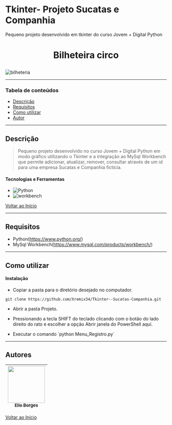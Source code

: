 # Tkinter- Projeto Sucatas e Companhia
 Pequeno projeto desenvolvido em tkinter do curso Jovem + Digital Python

# <p align="center">Bilheteira circo</p>

![bilheteria](https://user-images.githubusercontent.com/92939227/224502468-cec38fc0-2e04-4e3c-8adb-b2dafa67158a.png)

---

### Tabela de conteúdos

- [Descrição](#descrição)
- [Requisitos](#requisitos)
- [Como utilizar](#Como-utilizar)
- [Autor](#autor)

---

## Descrição

> Pequeno projeto desenvolvido no curso Jovem + Digital Python em modo gráfico utilizando o Tkinter e a integração ao MySql Workbench que permite adicionar, atualizar, remover, consultar através de um id para uma empresa Sucatas e Companhia fictícia. 
 
#### Tecnologias e Ferramentas

- ![Python](https://img.shields.io/badge/python-3670A0?style=for-the-badge&logo=python&logoColor=ffdd54)
- ![workbench](https://user-images.githubusercontent.com/92939227/224503140-d34b9946-02a0-40c2-b003-c1f6e706e8e8.jpg)

[Voltar ao Início](#sucatas)

---

## Requisitos
- Python(https://www.python.org/) 
- MySql Workbench(https://www.mysql.com/products/workbench/)
---

## Como utilizar

#### Instalação
- <p>Copiar a pasta para o diretório desejado no computador.</p>
```git clone https://github.com/Xremix34/Tkinter--Sucatas-Companhia.git```
- <p>Abrir a pasta Projeto.</p>
- <p>Pressionando a tecla SHIFT do teclado clicando com o botão do lado direito do rato e escolher a opção Abrir janela do PowerShell aqui.</p>
- <p>Executar o comando `python Menu_Registro.py`</p>

---

## Autores

[<img src="https://avatars.githubusercontent.com/u/92939227?s=96&v=4" width=115> <br> <sub> Elio Borges </sub>](https://github.com/Xremix34)|
| :---: |

[Voltar ao Início](#sucatas)
